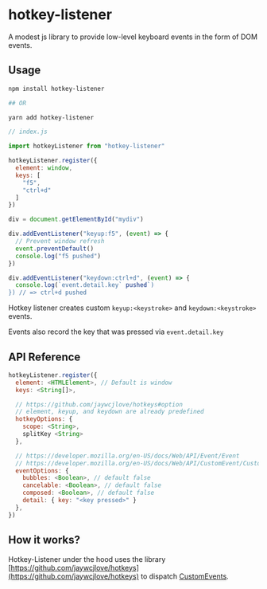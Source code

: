 # hotkey-listener

A modest js library to provide low-level keyboard events in the form of DOM events.

## Usage

```bash
npm install hotkey-listener

## OR

yarn add hotkey-listener
```

```javascript
// index.js

import hotkeyListener from "hotkey-listener"

hotkeyListener.register({
  element: window,
  keys: [
    "f5",
    "ctrl+d"
  ]
})

div = document.getElementById("mydiv")

div.addEventListener("keyup:f5", (event) => {
  // Prevent window refresh
  event.preventDefault()
  console.log("f5 pushed")
})

div.addEventListener("keydown:ctrl+d", (event) => {
  console.log(`event.detail.key` pushed`)
}) // => ctrl+d pushed
```

Hotkey listener creates custom `keyup:<keystroke>` and
`keydown:<keystroke>` events.

Events also record the key that was pressed via `event.detail.key`

## API Reference

```javascript
hotkeyListener.register({
  element: <HTMLElement>, // Default is window
  keys: <String[]>,

  // https://github.com/jaywcjlove/hotkeys#option
  // element, keyup, and keydown are already predefined
  hotkeyOptions: {
    scope: <String>,
    splitKey <String>
  },

  // https://developer.mozilla.org/en-US/docs/Web/API/Event/Event
  // https://developer.mozilla.org/en-US/docs/Web/API/CustomEvent/CustomEvent
  eventOptions: {
    bubbles: <Boolean>, // default false
    cancelable: <Boolean>, // default false
    composed: <Boolean>, // default false
    detail: { key: "<key pressed>" }
  },
})
```

## How it works?

Hotkey-Listener under the hood uses the library
[https://github.com/jaywcjlove/hotkeys](https://github.com/jaywcjlove/hotkeys)
to dispatch
[CustomEvents](https://developer.mozilla.org/en-US/docs/Web/API/CustomEvent).
